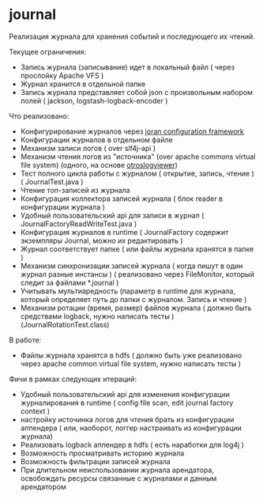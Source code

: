 # journal

Реализация журнала для хранения событий и последующего их чтений.

Текущее ограничения:
+ Запись журнала (записывание) идет в локальный файл ( через прослойку Apache VFS )
+ Журнал хранится в отдельной папке
+ Запись журнала представляет собой json с произвольным набором полей ( jackson, logstash-logback-encoder )


Что реализовано:
+ Конфигурирование журналов через [joran configuration framework](https://logback.qos.ch/manual/onJoran.html)
+ Конфигурации журналов в отдельном файле
+ Механизм записи логов ( over slf4j-api )
+ Механизм чтения логов из "источника" (over apache commons virtual file system)  (одного, на основе [otroslogviewer](https://github.com/otros-systems/otroslogviewer))
+ Тест полного цикла работы с журналом ( открытие, запись, чтение ) ( JournalTest.java )
+ Чтение топ-записей из журнала
+ Конфигурация коллектора записей журнала ( блок reader в конфигурации журнала )
+ Удобный пользовательский api для записи в журнал ( JournalFactoryReadWriteTest.java )
+ Конфигурация журналов в runtime ( JournalFactory содержит экземпляры Journal, можно их редактировать )
+ Журнал соответствует папке ( или файлы журнала хранятся в папке )
+ Механизм синхронизации записей журнала ( когда пишут в один журнал разные инстансы ) ( реализовано через FileMonitor, который следит за файлами *.journal )
+ Учитывать мультиаредность (параметр в runtime для журнала, который определяет путь до папки с журналом. Запись и чтение )
+ Механизм ротации (время, размер) файлов журнала ( должно быть средствами logback, нужно написать тесты ) (JournalRotationTest.class)

В работе:
+ Файлы журнала хранятся в hdfs ( должно быть уже реализовано через apache common virtual file system, нужно написать тесты )

Фичи в рамках следующих итераций:
+ Удобный пользовательский api для изменения конфигурации журналирования в runtime ( config file scan, edit journal factory context )
+ настройку источинка логов для чтения брать из конфигурации аппендера ( или, наоборот, логгер настраивать из конфигурации журнала)
+ Реализовать logback аппендер в hdfs ( есть наработки для log4j )
+ Возможность просматривать историю журнала
+ Возможность фильтрации записей журнала
+ При длительном неиспользовании журнала арендатора, освобождать ресурсы связанные с журналами и данным арендатором

